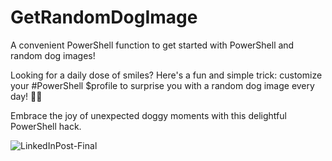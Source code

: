 # GetRandomDogImage
A convenient PowerShell function to get started with PowerShell and random dog images!

Looking for a daily dose of smiles?
Here's a fun and simple trick: customize your #PowerShell $profile to surprise you with a random dog image every day! 🐶✨

Embrace the joy of unexpected doggy moments with this delightful PowerShell hack.

![LinkedInPost-Final](https://github.com/user-attachments/assets/bab42375-e5e1-477c-b6b7-f01e181ef069)
